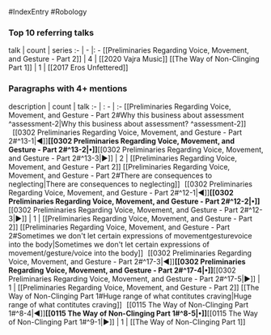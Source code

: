 #IndexEntry #Robology

### Top 10 referring talks
talk | count | series
:- | - |: -
[[Preliminaries Regarding Voice, Movement, and Gesture - Part 2]] | 4 | [[2020 Vajra Music]]
[[The Way of Non-Clinging Part 1]] | 1 | [[2017 Eros Unfettered]]

### Paragraphs with 4+ mentions
description | count | talk
:- | : - | :-
[[Preliminaries Regarding Voice, Movement, and Gesture - Part 2#Why this business about assessment ^assessment-2\|Why this business about assessment? ^assessment-2]] &nbsp;&nbsp;[[0302 Preliminaries Regarding Voice, Movement, and Gesture - Part 2#^13-1\|◀]]**[[0302 Preliminaries Regarding Voice, Movement, and Gesture - Part 2#^13-2\|•]]**[[0302 Preliminaries Regarding Voice, Movement, and Gesture - Part 2#^13-3\|▶]] | 2 | [[Preliminaries Regarding Voice, Movement, and Gesture - Part 2]]
[[Preliminaries Regarding Voice, Movement, and Gesture - Part 2#There are consequences to neglecting\|There are consequences to neglecting]] &nbsp;&nbsp;[[0302 Preliminaries Regarding Voice, Movement, and Gesture - Part 2#^12-1\|◀]]**[[0302 Preliminaries Regarding Voice, Movement, and Gesture - Part 2#^12-2\|•]]**[[0302 Preliminaries Regarding Voice, Movement, and Gesture - Part 2#^12-3\|▶]] | 1 | [[Preliminaries Regarding Voice, Movement, and Gesture - Part 2]]
[[Preliminaries Regarding Voice, Movement, and Gesture - Part 2#Sometimes we don't let certain expressions of movementgesturevoice into the body\|Sometimes we don't let certain expressions of movement/gesture/voice into the body]] &nbsp;&nbsp;[[0302 Preliminaries Regarding Voice, Movement, and Gesture - Part 2#^17-3\|◀]]**[[0302 Preliminaries Regarding Voice, Movement, and Gesture - Part 2#^17-4\|•]]**[[0302 Preliminaries Regarding Voice, Movement, and Gesture - Part 2#^17-5\|▶]] | 1 | [[Preliminaries Regarding Voice, Movement, and Gesture - Part 2]]
[[The Way of Non-Clinging Part 1#Huge range of what contitutes craving\|Huge range of what contitutes craving]] &nbsp;&nbsp;[[0115 The Way of Non-Clinging Part 1#^8-4\|◀]]**[[0115 The Way of Non-Clinging Part 1#^8-5\|•]]**[[0115 The Way of Non-Clinging Part 1#^9-1\|▶]] | 1 | [[The Way of Non-Clinging Part 1]]

